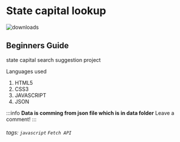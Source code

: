 State capital lookup
===
![downloads](https://img.shields.io/github/downloads/atom/atom/total.svg)

## Beginners Guide

state capital search suggestion project

Languages used
1. HTML5
2. CSS3
3. JAVASCRIPT
4. JSON

:::info
**Data is comming from json file which is in data folder** Leave a comment!
:::

###### tags: `javascript` `Fetch API`
